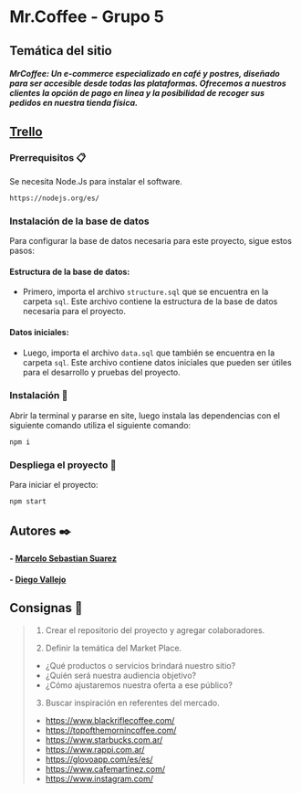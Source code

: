 # Mr.Coffee - Grupo 5

## Temática del sitio
##### MrCoffee: Un e-commerce especializado en café y postres, diseñado para ser accesible desde todas las plataformas. Ofrecemos a nuestros clientes la opción de pago en línea y la posibilidad de recoger sus pedidos en nuestra tienda física.

## [Trello](https://trello.com/b/GDl9UoXC/mrcoffee)

### Prerrequisitos 📋

Se necesita Node.Js para instalar el software.

```
https://nodejs.org/es/
```

### Instalación de la base de datos

Para configurar la base de datos necesaria para este proyecto, sigue estos pasos:

#### Estructura de la base de datos:
- Primero, importa el archivo `structure.sql` que se encuentra en la carpeta `sql`. Este archivo contiene la estructura de la base de datos necesaria para el proyecto.

#### Datos iniciales:
- Luego, importa el archivo `data.sql` que también se encuentra en la carpeta `sql`. Este archivo contiene datos iniciales que pueden ser útiles para el desarrollo y pruebas del proyecto.

### Instalación 🔧

Abrir la terminal y pararse en site, luego instala las dependencias con el siguiente comando utiliza el siguiente comando:

```
npm i
```

### Despliega el proyecto 🚀

Para iniciar el proyecto:

```
npm start
```

## Autores ✒️

#### - [Marcelo Sebastian Suarez](https://github.com/rysted)

#### - [Diego Vallejo](https://github.com/19diego93)

## Consignas 📄

> 1. Crear el repositorio del proyecto y agregar colaboradores.
>
> 2. Definir la temática del Market Place.
>
> - ¿Qué productos o servicios brindará nuestro sitio?
> - ¿Quién será nuestra audiencia objetivo?
> - ¿Cómo ajustaremos nuestra oferta a ese público?
>
> 3. Buscar inspiración en referentes del mercado.
>
> - <https://www.blackriflecoffee.com/>
> - <https://topofthemornincoffee.com/>
> - <https://www.starbucks.com.ar/>
> - <https://www.rappi.com.ar/>
> - <https://glovoapp.com/es/es/>
> - <https://www.cafemartinez.com/>
> - <https://www.instagram.com/>
